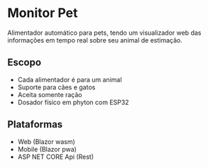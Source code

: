 # Monitor Pet

Alimentador automático para pets, tendo um visualizador web das informações em tempo real sobre seu animal de estimação.

## Escopo
- Cada alimentador é para um animal
- Suporte para cães e gatos
- Aceita somente ração
- Dosador físico em phyton com ESP32

## Plataformas
- Web (Blazor wasm)
- Mobile (Blazor pwa)
- ASP NET CORE Api (Rest)
